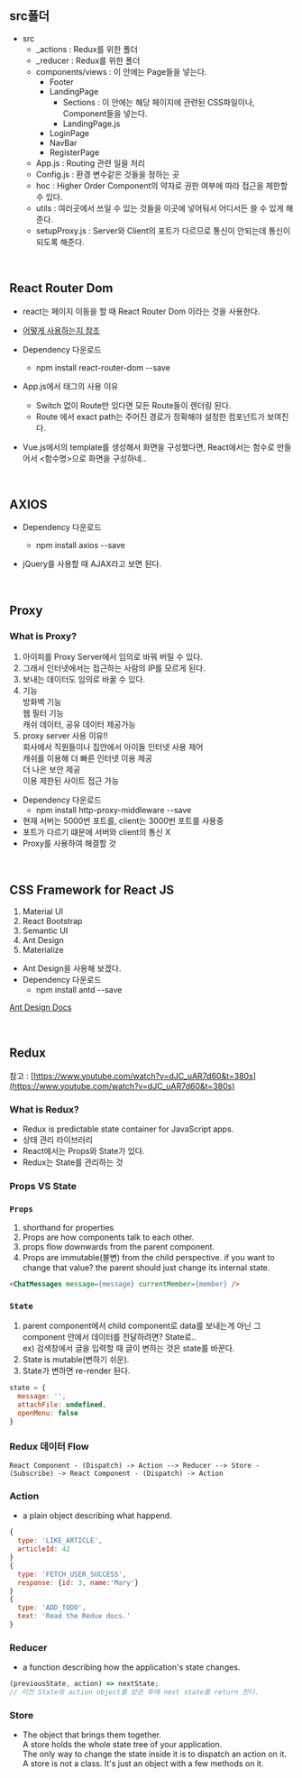 ## src폴더

- src
  - \_actions : Redux를 위한 폴더
  - \_reducer : Redux를 위한 폴더
  - components/views : 이 안에는 Page들을 넣는다.
    - Footer
    - LandingPage
      - Sections : 이 안에는 해당 페이지에 관련된 CSS파일이나, Component들을 넣는다.
      - LandingPage.js
    - LoginPage
    - NavBar
    - RegisterPage
  - App.js : Routing 관련 일을 처리
  - Config.js : 환경 변수같은 것들을 정하는 곳
  - hoc : Higher Order Component의 약자로 권한 여부에 따라 접근을 제한할 수 있다.
  - utils : 여러곳에서 쓰일 수 있는 것들을 이곳에 넣어둬서 어디서든 쓸 수 있게 해준다.
  - setupProxy.js : Server와 Client의 포트가 다르므로 통신이 안되는데 통신이 되도록 해준다.

<br/>

## React Router Dom

- react는 페이지 이동을 할 때 React Router Dom 이라는 것을 사용한다.
- [어떻게 사용하는지 참조](https://reactrouter.com/web/example/basic)
- Dependency 다운로드

  - npm install react-router-dom --save

- App.js에서 <Switch> 태그의 사용 이유
  - Switch 없이 Route만 있다면 모든 Route들이 렌더링 된다.
  - Route 에서 exact path는 주어진 경로가 정확해야 설정한 컴포넌트가 보여진다.
- Vue.js에서의 template를 생성해서 화면을 구성했다면, React에서는 함수로 만들어서 <함수명>으로 화면을 구성하네..

<br/>

## AXIOS

- Dependency 다운로드

  - npm install axios --save

- jQuery를 사용할 때 AJAX라고 보면 된다.

<br/>

## Proxy

### What is Proxy?

1. 아이피를 Proxy Server에서 임의로 바꿔 버릴 수 있다.
2. 그래서 인터넷에서는 접근하는 사람의 IP를 모르게 된다.
3. 보내는 데이터도 임의로 바꿀 수 있다.
4. 기능  
   방화벽 기능  
   웹 필터 기능  
   캐쉬 데이터, 공유 데이터 제공가능
5. proxy server 사용 이유!!  
   회사에서 직원들이나 집안에서 아이들 인터넷 사용 제어  
   캐쉬를 이용해 더 빠른 인터넷 이용 제공  
   더 나은 보안 제공  
   이용 제한된 사이트 접근 가능

- Dependency 다운로드
  - npm install http-proxy-middleware --save
- 현재 서버는 5000번 포트를, client는 3000번 포트를 사용중
- 포트가 다르기 떄문에 서버와 client의 통신 X
- Proxy를 사용하여 해결할 것

<br/>

## CSS Framework for React JS

1. Material UI
2. React Bootstrap
3. Semantic UI
4. Ant Design
5. Materialize

- Ant Design을 사용해 보겠다.
- Dependency 다운로드
  - npm install antd --save

[Ant Design Docs](https://ant.design/docs/react/introduce)

<br/>

## Redux

참고 : [https://www.youtube.com/watch?v=dJC_uAR7d60&t=380s](https://www.youtube.com/watch?v=dJC_uAR7d60&t=380s)

### What is Redux?

- Redux is predictable state container for JavaScript apps.
- 상태 관리 라이브러리
- React에서는 Props와 State가 있다.
- Redux는 State를 관리하는 것

### Props VS State

### `Props`

1. shorthand for properties
2. Props are how components talk to each other.
3. props flow downwards from the parent component.
4. Props are immutable(불변) from the child perspective. if you want to change that value? the parent should just change its internal state.

```HTML
<ChatMessages message={message} currentMember={member} />
```

### `State`

1. parent component에서 child component로 data를 보내는게 아닌 그 component 안에서 데이터를 전달하려면? State로..  
   ex) 검색창에서 글을 입력할 때 글이 변하는 것은 state를 바꾼다.
2. State is mutable(변하기 쉬운).
3. State가 변하면 re-render 된다.

```Javascript
state = {
  message: '',
  attachFile: undefined,
  openMenu: false
}
```

### Redux 데이터 Flow

```
React Component - (Dispatch) -> Action --> Reducer --> Store - (Subscribe) -> React Component - (Dispatch) -> Action
```

### Action

- a plain object describing what happend.

```javascript
{
  type: 'LIKE_ARTICLE',
  articleId: 42
}
{
  type: 'FETCH_USER_SUCCESS',
  response: {id: 3, name:'Mary'}
}
{
  type: 'ADD_TODO',
  text: 'Read the Redux docs.'
}
```

### Reducer

- a function describing how the application's state changes.

```javascript
(previousState, action) => nextState;
// 이전 State와 action object를 받은 후에 next state를 return 한다.
```

### Store

- The object that brings them together.  
  A store holds the whole state tree of your application.  
  The only way to change the state inside it is to dispatch an action on it.  
  A store is not a class. It's just an object with a few methods on it.
